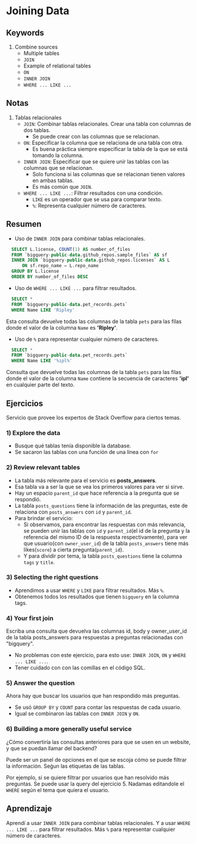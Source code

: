# Joining Data

## Keywords

1. Combine sources
   * Multiple tables
   * `JOIN`
   * Example of relational tables
   * `ON`
   * `INNER JOIN`
   * `WHERE ... LIKE ...`

## Notas

1. Tablas relacionales
   * `JOIN`: Combinar tablas relacionales. Crear una tabla con columnas de dos tablas.
     * Se puede crear con las columnas que se relacionan.
   * `ON`: Especificar la columna que se relaciona de una tabla con otra.
     * Es buena práctica siempre especificar la tabla de la que se está tomando la columna.
   * `INNER JOIN`: Especificar que se quiere unir las tablas con las columnas que se relacionan.
     * Solo funciona si las columnas que se relacionan tienen valores en ambas tablas.
     * Es más común que `JOIN`.
   * `WHERE ... LIKE ...`: Filtrar resultados con una condición.
     * `LIKE` es un operador que se usa para comparar texto.
     * `%`: Representa cualquier número de caracteres.

## Resumen

* Uso de `INNER JOIN` para combinar tablas relacionales.
```sql
  SELECT L.license, COUNT(1) AS number_of_files
  FROM `bigquery-public-data.github_repos.sample_files` AS sf
  INNER JOIN `bigquery-public-data.github_repos.licenses` AS L
      ON sf.repo_name = L.repo_name
  GROUP BY L.license
  ORDER BY number_of_files DESC
```

* Uso de `WHERE ... LIKE ...` para filtrar resultados.
```sql
  SELECT *
  FROM `bigquery-public-data.pet_records.pets`
  WHERE Name LIKE 'Ripley'
```

Esta consulta devuelve todas las columnas de la tabla `pets` para las filas donde el valor de la columna `Name` es **'Ripley'**.

* Uso de `%` para representar cualquier número de caracteres.

```sql
  SELECT *
  FROM `bigquery-public-data.pet_records.pets`
  WHERE Name LIKE '%ipl%'
```

Consulta que devuelve todas las columnas de la tabla `pets` para las filas donde el valor de la columna `Name` contiene la secuencia de caracteres **'ipl'** en cualquier parte del texto.


## Ejercicios

Servicio que provee los expertos de Stack Overflow para ciertos temas.

### 1) Explore the data

* Busque qué tablas tenía disponible la database.
* Se sacaron las tablas con una función de una línea con `for`

### 2) Review relevant tables

* La tabla más relevante para el servicio es **posts_answers**.
* Esa tabla va a ser la que se vea los primeros valores para ver si sirve.
* Hay un espacio `parent_id` que hace referencia a la pregunta que se respondió.
* La tabla `posts_questions` tiene la información de las preguntas, este de relaciona con `posts_answers` con `id` y `parent_id`.
* Para brindar el servicio:
  * Si observamos, para encontrar las respuestas con más relevancia, se pueden unir las tablas con `id` y `parent_id`(el id de la pregunta y la referencia del mismo ID de la respuesta respectivamente), para ver que usuario(con `owner_user_id`) de la tabla `posts_answers` tiene más likes(`score`) a cierta pregunta(`parent_id`).
  * Y para dividir por tema, la tabla `posts_questions` tiene la columna `tags` y `title`.

### 3) Selecting the right questions

* Aprendimos a usar `WHERE` y `LIKE` para filtrar resultados. Más `%`.
* Obtenemos todos los resultados que tienen `bigquery` en la columna tags.

### 4) Your first join

Escriba una consulta que devuelva las columnas id, body y owner_user_id de la tabla posts_answers para respuestas a preguntas relacionadas con "bigquery".

* No problemas con este ejercicio, para esto use: `INNER JOIN`, `ON` y `WHERE ... LIKE ...`.
* Tener cuidado con con las comillas en el código SQL.

### 5) Answer the question

Ahora hay que buscar los usuarios que han respondido más preguntas.

* Se usó `GROUP BY` y `COUNT` para contar las respuestas de cada usuario.
* Igual se combinaron las tablas con `INNER JOIN` y `ON`.

### 6) Building a more generally useful service

¿Cómo convertiría las consultas anteriores para que se usen en un website, y que se puedan llamar del backend?

Puede ser un panel de opciones en el que se escoja cómo se puede filtrar la información. Seǵun las etiquetas de las tablas.

Por ejemplo, si se quiere filtrar por usuarios que han resolvido más preguntas. Se puede usar la query del ejercicio 5. Nadamas editandole el `WHERE` según el tema que quiera el usuario.

## Aprendizaje

Aprendí a usar `INNER JOIN` para combinar tablas relacionales. Y a usar `WHERE ... LIKE ...` para filtrar resultados. Más `%` para representar cualquier número de caracteres.
